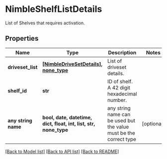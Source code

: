 # NimbleShelfListDetails

List of Shelves that requires activation.

## Properties
Name | Type | Description | Notes
------------ | ------------- | ------------- | -------------
**driveset_list** | [**[NimbleDriveSetDetails], none_type**](NimbleDriveSetDetails.md) | List of driveset details. | 
**shelf_id** | **str** | ID of shelf. A 42 digit hexadecimal number. | 
**any string name** | **bool, date, datetime, dict, float, int, list, str, none_type** | any string name can be used but the value must be the correct type | [optional]

[[Back to Model list]](../README.md#documentation-for-models) [[Back to API list]](../README.md#documentation-for-api-endpoints) [[Back to README]](../README.md)


